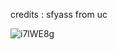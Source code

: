 credits : sfyass from uc

![i7lWE8g](https://github.com/user-attachments/assets/54ee112a-2a3e-4280-a800-be9664b31155)
